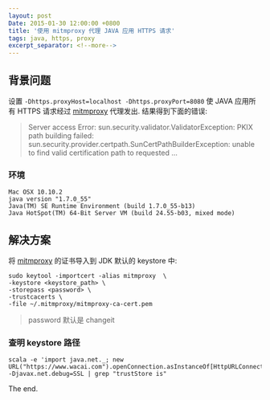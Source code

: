 ```yaml
---
layout: post
Date: 2015-01-30 12:00:00 +0800
title: '使用 mitmproxy 代理 JAVA 应用 HTTPS 请求'
tags: java, https, proxy
excerpt_separator: <!--more-->
---
```


## 背景问题

设置 `-Dhttps.proxyHost=localhost -Dhttps.proxyPort=8080`  使 JAVA 应用所有 HTTPS 请求经过 [mitmproxy][mp] 代理发出. 结果得到下面的错误:

[mp]: http://mitmproxy.org

> Server access Error: sun.security.validator.ValidatorException: PKIX path building failed: sun.security.provider.certpath.SunCertPathBuilderException: unable to find valid certification path to requested ...

<!--more-->

### 环境

```
Mac OSX 10.10.2
java version "1.7.0_55"
Java(TM) SE Runtime Environment (build 1.7.0_55-b13)
Java HotSpot(TM) 64-Bit Server VM (build 24.55-b03, mixed mode)
```

## 解决方案

将 [mitmproxy][mp] 的证书导入到 JDK 默认的 keystore 中:

```
sudo keytool -importcert -alias mitmproxy  \
-keystore <keystore_path> \
-storepass <password> \
-trustcacerts \
-file ~/.mitmproxy/mitmproxy-ca-cert.pem
```
> password 默认是 changeit


### 查明 keystore 路径

```
scala -e 'import java.net._; new URL("https://www.wacai.com").openConnection.asInstanceOf[HttpURLConnection].disconnect' -Djavax.net.debug=SSL | grep "trustStore is"
```

The end.
